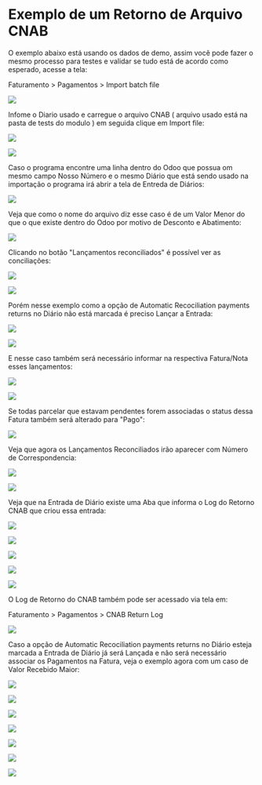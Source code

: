 # Exemplo de um Retorno de Arquivo CNAB

O exemplo abaixo está usando os dados de demo, assim você pode fazer o mesmo processo para testes e validar se tudo está de acordo como esperado, acesse a tela:

Faturamento &gt; Pagamentos &gt; Import batch file

![](../.gitbook/assets/image%20%28126%29.png)

Infome o Diario usado e carregue o arquivo CNAB \( arquivo usado está na pasta de tests do modulo \) em seguida clique em Import file:

![](../.gitbook/assets/image%20%28193%29.png)

![](../.gitbook/assets/image%20%28189%29.png)

Caso o programa encontre uma linha dentro do Odoo que possua om mesmo campo Nosso Número e o mesmo Diário que está sendo usado na importação o programa irá abrir a tela de Entreda de Diários:

![](../.gitbook/assets/image%20%28175%29.png)

Veja que como o nome do arquivo diz esse caso é de um Valor Menor do que o que existe dentro do Odoo por motivo de Desconto e Abatimento:

![](../.gitbook/assets/image%20%28137%29.png)

Clicando no botão "Lançamentos reconciliados" é possível ver as conciliações:

![](../.gitbook/assets/image%20%28131%29.png)

![](../.gitbook/assets/image%20%28186%29.png)

Porém nesse exemplo como a opção de Automatic Recociliation payments returns no Diário não está marcada é preciso Lançar a Entrada:

![](../.gitbook/assets/image%20%28117%29.png)

![](../.gitbook/assets/image%20%28190%29.png)

E nesse caso também será necessário informar na respectiva Fatura/Nota esses lançamentos:

![](../.gitbook/assets/image%20%28139%29.png)

![](../.gitbook/assets/image%20%28197%29.png)

Se todas parcelar que estavam pendentes forem associadas o status dessa Fatura também será alterado para "Pago":

![](../.gitbook/assets/image%20%28143%29.png)

Veja que agora os Lançamentos Reconciliados irão aparecer com Número de Correspondencia:

![](../.gitbook/assets/image%20%28196%29.png)

![](../.gitbook/assets/image%20%28191%29.png)

Veja que na Entrada de Diário existe uma Aba que informa o Log do Retorno CNAB que criou essa entrada:

![](../.gitbook/assets/image%20%28179%29.png)

![](../.gitbook/assets/image%20%28114%29.png)

![](../.gitbook/assets/image%20%28177%29.png)

![](../.gitbook/assets/image%20%28108%29.png)

![](../.gitbook/assets/image%20%28172%29.png)

O Log de Retorno do CNAB também pode ser acessado via tela em:

Faturamento &gt; Pagamentos &gt; CNAB Return Log

![](../.gitbook/assets/image%20%28119%29.png)

Caso  a opção de Automatic Recociliation payments returns no Diário esteja marcada a Entrada de Diário já será Lançada e não será necessário associar os Pagamentos na Fatura, veja o exemplo agora com um caso de Valor Recebido Maior:

![](../.gitbook/assets/image%20%28118%29.png)

![](../.gitbook/assets/image%20%28110%29.png)

![](../.gitbook/assets/image%20%28180%29.png)

![](../.gitbook/assets/image%20%28181%29.png)

![](../.gitbook/assets/image%20%28169%29.png)

![](../.gitbook/assets/image%20%28176%29.png)

![](../.gitbook/assets/image%20%28111%29.png)

